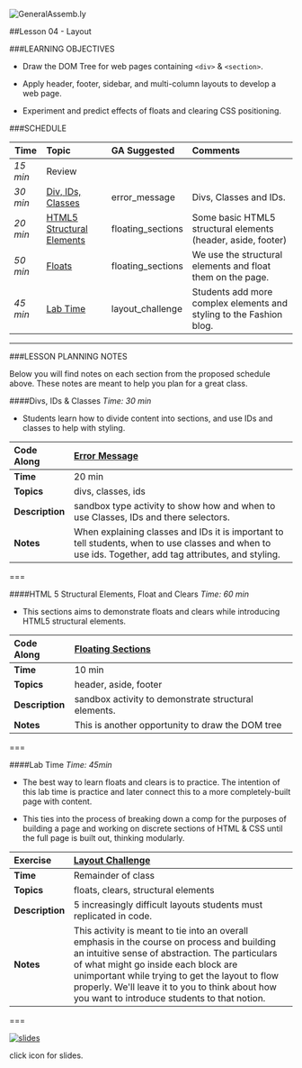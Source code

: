 ![GeneralAssemb.ly](../../img/icons/instr_agenda.png)


##Lesson 04 - Layout


###LEARNING OBJECTIVES


*	Draw the DOM Tree for web pages containing  ```<div>``` & ```<section>```.

*	Apply header, footer, sidebar, and multi-column layouts to develop a web page.

*	Experiment and predict effects of floats and clearing CSS positioning.



###SCHEDULE


| Time        | Topic| GA Suggested| Comments |
| ------------- |:-------------|:-------------------|:----------------|
| _15 min_| Review| | |
| _30 min_| [Div, IDs, Classes](https://github.com/generalassembly-studio/FEWD_2.0.0/blob/FEWD_2.0.1/Week_02_Styling/04_layout/README.md#divs-ids--classes)| error_message | Divs, Classes and IDs.|
| _20 min_ | [HTML5 Structural Elements](https://github.com/generalassembly-studio/FEWD_2.0.0/blob/FEWD_2.0.1/Week_02_Styling/04_layout/README.md#html-5-structural-elements-float-and-clears) | floating_sections | Some basic HTML5 structural elements (header, aside, footer)|
| _50 min_ | [Floats](https://github.com/generalassembly-studio/FEWD_2.0.0/blob/FEWD_2.0.1/Week_02_Styling/04_layout/README.md#html-5-structural-elements-float-and-clears)| floating_sections | We use the structural elements and float them on the page.|
| _45 min_ | [Lab Time](https://github.com/generalassembly-studio/FEWD_2.0.0/blob/FEWD_2.0.1/Week_02_Styling/04_layout/README.md#lab-time) | layout_challenge | Students add more complex elements and styling to the Fashion blog.|

---

###LESSON PLANNING NOTES

Below you will find notes on each section from the proposed schedule above. These notes are  meant to help you plan for a great class.


####Divs, IDs & Classes
_Time: 30 min_

*	Students learn how to divide content into sections, and use IDs and classes to help with styling.


|Code Along |[Error Message](solution/error_message)|
|:-------------|:-------------|
| __Time__ | 20 min |
| __Topics__ | divs, classes, ids |
| __Description__| sandbox type activity to show how and when to use Classes, IDs and there selectors.|   
| __Notes__| When explaining classes and IDs it is important to tell students, when to use classes and when to use ids. Together, add tag attributes, and styling. |

===


####HTML 5 Structural Elements, Float and Clears
_Time: 60 min_

*	This sections aims to demonstrate floats and clears while introducing HTML5 structural elements.


|Code Along |[Floating Sections](solution/floating_sections) |
|:------------- |:-------------|
| __Time__ | 10 min |
| __Topics__ | header, aside, footer |
| __Description__| sandbox activity to demonstrate structural elements. |   
| __Notes__| This is another opportunity to draw the DOM tree |


===


####Lab Time
_Time: 45min_

*	The best way to learn floats and clears is to practice. The intention of this lab time is practice and later connect this to a more completely-built page with content.

*	This ties into the process of breaking down a comp for the purposes of building a page and working on discrete sections of HTML & CSS until the full page is built out, thinking modularly.


|Exercise |[Layout Challenge](starter_code/layout_challenge) |
|:------------- |:-------------|
| __Time__| Remainder of class|
| __Topics__ | floats, clears, structural elements |
| __Description__| 5 increasingly difficult layouts students must replicated in code. |    
| __Notes__| This activity is meant to tie into an overall emphasis in the course on process and building an intuitive sense of abstraction. The particulars of what might go inside each block are unimportant while trying to get the layout to flow properly. We'll leave it to you to think about how you want to introduce students to that notion.|

===


[![slides](../../img/icons/slides.png)](slides.md)

click icon for slides.
